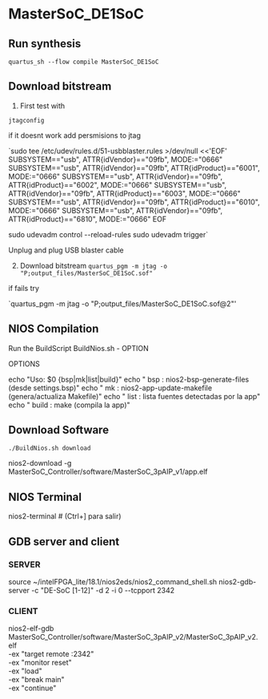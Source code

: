# MasterSoC_DE1SoC

## Run synthesis

`quartus_sh --flow compile MasterSoC_DE1SoC`

## Download bitstream
1. First test with 

`jtagconfig`

if it doesnt work add persmisions to jtag

`sudo tee /etc/udev/rules.d/51-usbblaster.rules >/dev/null <<'EOF'
SUBSYSTEM=="usb", ATTR{idVendor}=="09fb", MODE:="0666"
SUBSYSTEM=="usb", ATTR{idVendor}=="09fb", ATTR{idProduct}=="6001", MODE:="0666"
SUBSYSTEM=="usb", ATTR{idVendor}=="09fb", ATTR{idProduct}=="6002", MODE:="0666"
SUBSYSTEM=="usb", ATTR{idVendor}=="09fb", ATTR{idProduct}=="6003", MODE:="0666"
SUBSYSTEM=="usb", ATTR{idVendor}=="09fb", ATTR{idProduct}=="6010", MODE:="0666"
SUBSYSTEM=="usb", ATTR{idVendor}=="09fb", ATTR{idProduct}=="6810", MODE:="0666"
EOF

sudo udevadm control --reload-rules
sudo udevadm trigger`

Unplug and plug USB blaster cable

2. Download bitstream
`quartus_pgm -m jtag -o "P;output_files/MasterSoC_DE1SoC.sof"`

if fails try 

`quartus_pgm -m jtag -o "P;output_files/MasterSoC_DE1SoC.sof@2"'


## NIOS Compilation

Run the BuildScript
BuildNios.sh - OPTION

OPTIONS

  echo "Uso: $0 {bsp|mk|list|build}"
  echo "  bsp   : nios2-bsp-generate-files (desde settings.bsp)"
  echo "  mk    : nios2-app-update-makefile (genera/actualiza Makefile)"
  echo "  list  : lista fuentes detectadas por la app"
  echo "  build : make (compila la app)"


## Download Software

```
./BuildNios.sh download
```

nios2-download -g MasterSoC_Controller/software/MasterSoC_3pAIP_v1/app.elf

## NIOS Terminal

nios2-terminal # (Ctrl+] para salir)


## GDB server and client

### SERVER

source ~/intelFPGA_lite/18.1/nios2eds/nios2_command_shell.sh
nios2-gdb-server -c "DE-SoC [1-12]" -d 2 -i 0 --tcpport 2342

### CLIENT

nios2-elf-gdb MasterSoC_Controller/software/MasterSoC_3pAIP_v2/MasterSoC_3pAIP_v2.elf \
  -ex "target remote :2342" \
  -ex "monitor reset" \
  -ex "load" \
  -ex "break main" \
  -ex "continue"


